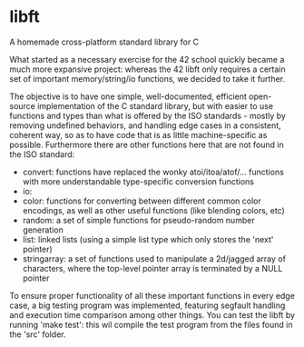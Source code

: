 # libft
A homemade cross-platform standard library for C

What started as a necessary exercise for the 42 school quickly became a much more expansive project: whereas the 42 libft only requires a certain set of important memory/string/io functions, we decided to take it further.

The objective is to have one simple, well-documented, efficient open-source implementation of the C standard library, but with easier to use functions and types than what is offered by the ISO standards - mostly by removing undefined behaviors, and handling edge cases in a consistent, coherent way, so as to have code that is as little machine-specific as possible.
Furthermore there are other functions here that are not found in the ISO standard:
* convert: functions have replaced the wonky atoi/itoa/atof/... functions with more understandable type-specific conversion functions
* io: 
* color: functions for converting between different common color encodings, as well as other useful functions (like blending colors, etc)
* random: a set of simple functions for pseudo-random number generation
* list: linked lists (using a simple list type which only stores the 'next' pointer)
* stringarray: a set of functions used to manipulate a 2d/jagged array of characters, where the top-level pointer array is terminated by a NULL pointer

To ensure proper functionality of all these important functions in every edge case, a big testing program was implemented, featuring segfault handling and execution time comparison among other things.
You can test the libft by running 'make test': this wil compile the test program from the files found in the 'src' folder.

